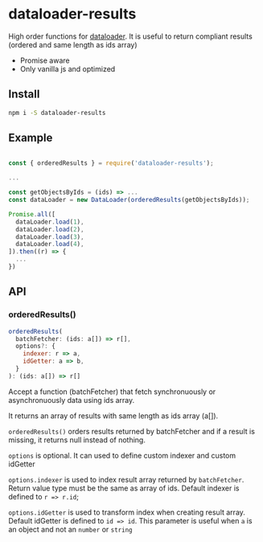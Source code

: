 # dataloader-results

High order functions for [dataloader](https://github.com/facebook/dataloader). It is useful to return compliant results (ordered and same length as ids array)

- Promise aware
- Only vanilla js and optimized

## Install

```sh
npm i -S dataloader-results
```

## Example

```js

const { orderedResults } = require('dataloader-results');

...

const getObjectsByIds = (ids) => ...
const dataLoader = new DataLoader(orderedResults(getObjectsByIds));

Promise.all([
  dataLoader.load(1),
  dataLoader.load(2),
  dataLoader.load(3),
  dataLoader.load(4),
]).then((r) => {
  ...
})

```

## API

### orderedResults()

```js
orderedResults(
  batchFetcher: (ids: a[]) => r[],
  options?: {
    indexer: r => a,
    idGetter: a => b,
  }
): (ids: a[]) => r[]
```

Accept a function (batchFetcher) that fetch synchronuously or asynchronuously data using ids array.

It returns an array of results with same length as ids array (a[]).

`orderedResults()` orders results returned by batchFetcher and if a result is missing, it returns null instead of nothing.

`options` is optional. It can used to define custom indexer and custom idGetter

`options.indexer` is used to index result array returned by `batchFetcher`. Return value type must be the same as array of ids. Default indexer is defined to `r => r.id`;

`options.idGetter` is used to transform index when creating result array. Default idGetter is
defined to `id => id`. This parameter is useful when `a` is an object and not an `number` or `string`
